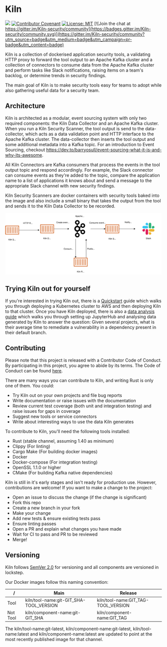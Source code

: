 # Kiln
![](https://github.com/simplybusiness/kiln/workflows/CI/badge.svg)
[![Contributor Covenant](https://img.shields.io/badge/Contributor%20Covenant-v1.4%20adopted-ff69b4.svg)](CODE_OF_CONDUCT.md)
[![License: MIT](https://img.shields.io/badge/License-MIT-yellow.svg)](https://opensource.org/licenses/MIT) [![Join the chat at https://gitter.im/Kiln-security/community](https://badges.gitter.im/Kiln-security/community.svg)](https://gitter.im/Kiln-security/community?utm_source=badge&utm_medium=badge&utm_campaign=pr-badge&utm_content=badge)


Kiln is a collection of dockerised application security tools, a validating HTTP proxy to forward the tool output to an Apache Kafka cluster and a collection of connectors to consume data from the Apache Kafka cluster and perform tasks like Slack notifications, raising items on a team's backlog, or determine trends in security findings.

The main goal of Kiln is to make security tools easy for teams to adopt while also gathering useful data for a security team.

## Architecture
Kiln is architected as a modular, event sourcing system with only two required components: the Kiln Data Collector and an Apache Kafka cluster. When you run a Kiln Security Scanner, the tool output is send to the data-collector, which acts as a data validation point and HTTP interface to the Apache Kafka cluster. The data-collector then inserts the tool output and some additional metadata into a Kafka topic. For an introduction to Event Sourcing, checkout https://dev.to/barryosull/event-sourcing-what-it-is-and-why-its-awesome.

All Kiln Connectors are Kafka consumers that process the events in the tool output topic and respond accordingly. For example, the Slack connector can consume events as they're added to the topic, compare the application name to a list of applications it knows about and send a message to the appropriate Slack channel with new security findings.

Kiln Security Scanners are docker containers with security tools baked into the image and also include a small binary that takes the output from the tool and sends it to the Kiln Data Collector to be recorded.

![Kiln architecture diagram](docs/images/Kiln%20Architecture%20diagram.svg)

## Trying Kiln out for yourself

If you're interested in trying Kiln out, there is a [Quickstart](docs/quickstart/README.md) guide which walks you through deploying a Kubernetes cluster to AWS and then deploying Kiln to that cluster. Once you have Kiln deployed, there is also a [data analysis guide](docs/data-analysis/README.md) which walks you through setting up JupyterHub and analysing data generated by Kiln to answer the question: Given several projects, what is their average time to remediate a vulnerability in a dependency present in their default branch.

## Contributing
Please note that this project is released with a Contributor Code of Conduct. By participating in this project, you agree to abide by its terms. The Code of Conduct can be found [here](CODE_OF_CONDUCT.md).

There are many ways you can contribute to Kiln, and writing Rust is only one of them. You could:
- Try Kiln out on your own projects and file bug reports
- Write documentation or raise issues with the documentation
- Review current test coverage (both unit and integration testing) and raise issues for gaps in coverage
- Suggest new tools or service connectors
- Write about interesting ways to use the data Kiln generates

To contribute to Kiln, you'll need the following tools installed:
- Rust (stable channel, assuming 1.40 as minimum)
- Clippy (For linting)
- Cargo Make (For building docker images)
- Docker
- Docker-compose (For integration testing)
- OpenSSL 1.1.0 or higher
- CMake  (For building Kafka native dependencies)

Kiln is still in it's early stages and isn't ready for production use. However, contributions are welcome! If you want to make a change to the project:
- Open an issue to discuss the change (if the change is significant)
- Fork this repo
- Create a new branch in your fork
- Make your change
- Add new tests & ensure existing tests pass
- Ensure linting passes
- Open a PR and explain what changes you have made
- Wait for CI to pass and PR to be reviewed
- Merge!

## Versioning
Kiln follows [SemVer 2.0](https://semver.org/) for versioning and all components are versioned in lockstep.

Our Docker images follow this naming convention:

| /        | Main                                    | Release                             |
| ---      | -------                                 | ---------                           |
| Tool     | kiln/tool-name:git-GIT_SHA-TOOL_VERSION | kiln/tool-name:GIT_TAG-TOOL_VERSION |
| Not Tool | kiln/component-name:git-GIT_SHA         | kiln/component-name:GIT_TAG         |

The kiln/tool-name:git-latest, kiln/component-name:git-latest, kiln/tool-name:latest and kiln/component-name:latest are updated to point at the most recently published image for that channel.
